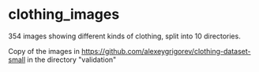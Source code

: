 # clothing_images
354 images showing different kinds of clothing, split into 10 directories.


Copy of the images in https://github.com/alexeygrigorev/clothing-dataset-small in the directory "validation"
